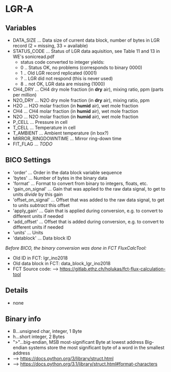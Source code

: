 # LGR-A

## Variables
- DATA_SIZE ... Data size of current data block, number of bytes in LGR record
  (2 = missing, 33 = available)
- STATUS_CODE ... Status of LGR data aquisition, see Table 11 and 13 in WE's sonicread.pdf
    - status code converted to integer yields:
    - 0 .. Status OK, no problems (corresponds to binary 0000)
    - 1 .. Old LGR record replicated (0001)
    - ? .. LGR did not respond (this is never used)
    - 8 .. not OK, LGR data are missing (1000)  
- CH4_DRY ... CH4 dry mole fraction (in **dry** air), mixing ratio, ppm (parts per million)
- N2O_DRY ... N2O dry mole fraction (in **dry** air), mixing ratio, ppm
- H2O ... H2O molar fraction (in **humid** air), wet mole fraction
- CH4 ... CH4 molar fraction (in **humid** air), wet mole fraction
- N2O ... N2O molar fraction (in **humid** air), wet mole fraction
- P_CELL ... Pressure in cell
- T_CELL ... Temperature in cell
- T_AMBIENT ... Ambient temperature (in box?)
- MIRROR_RINGDOWNTIME ... Mirror ring-down time
- FIT_FLAG ... *TODO*

## BICO Settings
- 'order' ... Order in the data block variable sequence
- 'bytes' ... Number of bytes in the binary data
- 'format' ... Format to convert from binary to integers, floats, etc.
- 'gain_on_signal' ... Gain that was applied to the raw data signal, to get to units *divide* by this gain
- 'offset_on_signal' ... Offset that was added to the raw data signal, to get to units *subtract* this offset
- 'apply_gain' ... Gain that is applied during conversion, e.g. to convert to different units if needed
- 'add_offset' ... Offset that is added during conversion, e.g. to convert to different units if needed
- 'units' ... Units
- 'datablock' ... Data block ID

*Before BICO, the binary conversion was done in FCT FluxCalcTool:*
- Old ID in FCT: lgr_ino2018
- Old data block in FCT: data_block_lgr_ino2018
- FCT Source code: --> https://gitlab.ethz.ch/holukas/fct-flux-calculation-tool

## Details
- none

## Binary info
- B...unsigned char, integer, 1 Byte
- h...short integer, 2 Bytes
- ">"...big-endian, MSB most-significant Byte at lowest address
     Big-endian systems store the most significant byte of a word in the smallest address
- --> https://docs.python.org/3/library/struct.html
- --> https://docs.python.org/3.1/library/struct.html#format-characters

